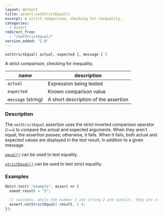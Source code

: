 ```yaml
---
layout: default
title: assert.notStrictEqual()
excerpt: A strict comparison, checking for inequality.
categories:
  - assert
redirect_from:
  - "/notStrictEqual/"
version_added: "1.0"
---
```


`notStrictEqual( actual, expected [, message ] )`

A strict comparison, checking for inequality.

| name               | description                          |
|--------------------|--------------------------------------|
| `actual`           | Expression being tested              |
| `expected`         | Known comparison value               |
| `message` (string) | A short description of the assertion |

### Description

The `notStrictEqual` assertion uses the strict inverted comparison operator (`!==`) to compare the actual and expected arguments. When they aren't equal, the assertion passes; otherwise, it fails. When it fails, both actual and expected values are displayed in the test result, in addition to a given message.

[`equal()`](./equal.md) can be used to test equality.

[`strictEqual()`](./strictEqual.md) can be used to test strict equality.

### Examples

```js
QUnit.test( "example", assert => {
  const result = "2";

  // succeeds, while the number 2 and string 2 are similar, they are strictly different.
  assert.notStrictEqual( result, 2 );
});
```
